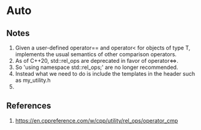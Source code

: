 # Auto

## Notes
1. Given a user-defined operator== and operator< for objects of type T, implements the usual semantics of other comparison operators.
2. As of C++20, std::rel_ops are deprecated in favor of operator<=>.
3. So 'using namespace std::rel_ops;' are no longer recommended.
4. Instead what we need to do is include the templates in the header such as my_utility.h
5. 


## References

1. https://en.cppreference.com/w/cpp/utility/rel_ops/operator_cmp

